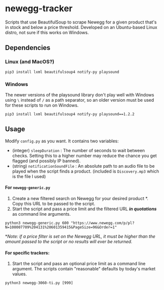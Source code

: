 # newegg-tracker
Scripts that use BeautifulSoup to scrape Newegg for a given product that's in stock and below a price threshold. Developed on an Ubuntu-based Linux distro, not sure if this works on Windows.

## Dependencies

### Linux (and MacOS?)

`pip3 install lxml beautifulsoup4 notify-py playsound`

### Windows

The newer versions of the playsound library don't play well with Windows using `\` instead of `/` as a path separator, so an older version must be used for these scripts to run on Windows.

`pip3 install lxml beautifulsoup4 notify-py playsound==1.2.2`

## Usage
Modify `config.py` as you want. It contains two variables: 
- (integer) `sleepDuration` : The number of seconds to wait between checks. Setting this to a higher number may reduce the chance you get flagged (and possibly IP banned).
- (string) `notificationSoundFile` : An absolute path to an audio file to be played when the script finds a product. (included is `Discovery.mp3` which is the file I used)

#### For `newegg-generic.py`
1. Create a new filtered search on Newegg for your desired product *. Copy this URL to be passed to the script.
2. Start the script and pass a price limit and the filtered URL ***in quotations*** as command line arguments.

`python3 newegg-generic.py 600 "https://www.newegg.com/p/pl?N=100007709%204131%20601359415&PageSize=96&Order=1"`

**Note: if a price filter is set on the Newegg URL, it must be higher than the amount passed to the script or no results will ever be returned.*

#### For specific trackers:
1. Start the script and pass an optional price limit as a command line argument. The scripts contain "reasonable" defaults by today's market values.

`python3 newegg-3060-ti.py [999]`
